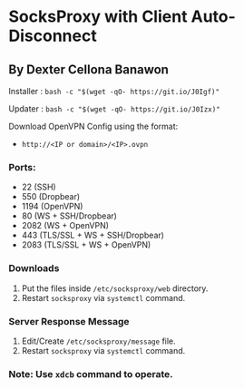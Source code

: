 # SocksProxy with Client Auto-Disconnect
## By Dexter Cellona Banawon

Installer : `bash -c "$(wget -qO- https://git.io/J0Igf)"`

Updater   : `bash -c "$(wget -qO- https://git.io/J0Izx)"`

Download OpenVPN Config using the format:
  - `http://<IP or domain>/<IP>.ovpn`

### Ports:
  - 22 (SSH)
  - 550 (Dropbear)
  - 1194 (OpenVPN)
  - 80 (WS + SSH/Dropbear)
  - 2082 (WS + OpenVPN)
  - 443 (TLS/SSL + WS + SSH/Dropbear)
  - 2083 (TLS/SSL + WS + OpenVPN)

### Downloads
  1. Put the files inside `/etc/socksproxy/web` directory.
  2. Restart `socksproxy` via `systemctl` command.

### Server Response Message
  1. Edit/Create `/etc/socksproxy/message` file.
  2. Restart `socksproxy` via `systemctl` command.

### Note: Use `xdcb` command to operate.
